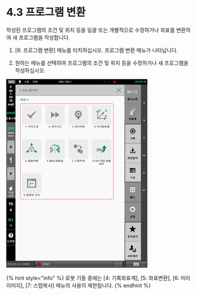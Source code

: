 ﻿# 4.3 프로그램 변환

작성된 프로그램의 조건 및 위치 등을 일괄 또는 개별적으로 수정하거나 좌표를 변환하여 새 프로그램을 작성합니다.

1.	\[6: 프로그램 변환\] 메뉴를 터치하십시오. 프로그램 변환 메뉴가 나타납니다.

2.	원하는 메뉴를 선택하여 프로그램의 조건 및 위치 등을 수정하거나 새 프로그램을 작성하십시오.

![](../../_assets/image_141.png)

{% hint style="info" %}
로봇 기동 중에는 \[4: 기록좌표계\], \[5: 좌표변환\], \[6: 미러 이미지\], \[7: 스텝복사\] 메뉴의 사용이 제한됩니다.
{% endhint %}



